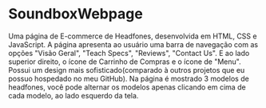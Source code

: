 # SoundboxWebpage

Uma página de E-commerce de Headfones, desenvolvida em HTML, CSS e JavaScript. A página apresenta ao usuário uma barra de navegação com as opções "Visão Geral", "Teach Specs", "Reviews", "Contact Us". E ao lado superior direito, o ícone de Carrinho de Compras e o ícone de "Menu".
Possui um design mais sofisticado(comparado à outros projetos que eu possuo hospedado no meu GitHub). Na página é mostrado 3 modelos de headfones, você pode alternar os modelos apenas clicando em cima de cada modelo, ao lado esquerdo da tela.
